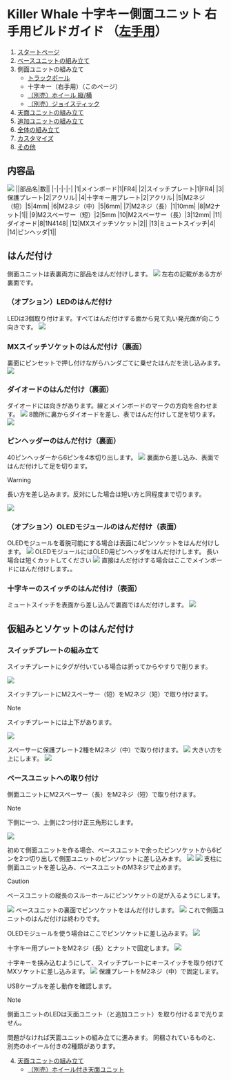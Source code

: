 
# Killer Whale 十字キー側面ユニット 右手用ビルドガイド （[左手用](../左手用/3_側面ユニット_十字キー.md)）

1. [スタートページ](../README.md)
2. [ベースユニットの組み立て](../右手用/2_ベースユニット.md)
3. 側面ユニットの組み立て
   - [トラックボール](../右手用/3_側面ユニット_トラックボール.md)
   - 十字キー（右手用）（このページ）
   - [（別売）ホイール 縦/横](../右手用/3_側面ユニット_ホイール.md)
   - [（別売）ジョイスティック](../右手用/3_側面ユニット_ジョイスティック.md)
4. [天面ユニットの組み立て](../右手用/4_天面ユニット.md)
5. [追加ユニットの組み立て](../右手用/5_追加ユニット.md)
6. [全体の組み立て](../右手用/6_全体の組み立て.md)
7. [カスタマイズ](../右手用/7_カスタマイズ.md)
8. [その他](../右手用/8_その他.md)

## 内容品
![](../img/3_2_dpad_r/3_1_1_contents.jpg)
||部品名|数||
|-|-|-|-|
|1|メインボード|1|FR4|
|2|スイッチプレート|1|FR4|
|3|保護プレート|2|アクリル|
|4|十字キー用プレート|2|アクリル|
|5|M2ネジ（短）|5|4mm|
|6|M2ネジ（中）|5|6mm|
|7|M2ネジ（長）|1|10mm|
|8|M2ナット|1||
|9|M2スペーサー（短）|2|5mm
|10|M2スペーサー（長）|3|12mm|
|11|ダイオード|8|1N4148|
|12|MXスイッチソケット|2||
|13|ミュートスイッチ|4|
|14|ピンヘッダ|1||

## はんだ付け
側面ユニットは表裏両方に部品をはんだ付けします。
![](../img/3_2_dpad_r/3_1_2_overall.jpg)
左右の記載がある方が裏面です。
### （オプション）LEDのはんだ付け
LEDは3個取り付けます。すべてはんだ付けする面から見て丸い発光面が向こう向きです。
![](../img/3_2_dpad_r/3_1_3_led.jpg)

### MXスイッチソケットのはんだ付け（裏面）
裏面にピンセットで押し付けながらハンダごてに乗せたはんだを流し込みます。
![](../img/3_2_dpad_r/3_1_4_mxsocket.jpg)

### ダイオードのはんだ付け（裏面）
ダイオードには向きがあります。線とメインボードのマークの方向を合わせます。
![](../img/c_diode.jpg)
8箇所に裏からダイオードを差し、表ではんだ付けして足を切ります。
![](../img/3_2_dpad_r/3_1_5_diodes.jpg)

### ピンヘッダーのはんだ付け（裏面）
40ピンヘッダーから6ピンを4本切り出します。
![](../img/c_pin_header_6.jpg)
裏面から差し込み、表面ではんだ付けして足を切ります。
> [!WARNING]
> 長い方を差し込みます。反対にした場合は短い方と同程度まで切ります。


![](../img/3_2_dpad_r/3_1_10_pin_header.jpg)
### （オプション）OLEDモジュールのはんだ付け（表面）
OLEDモジュールを着脱可能にする場合は表面に4ピンソケットをはんだ付けします。
![](../img/3_2_dpad_r/3_1_11_oled_socket.jpg)
OLEDモジュールにはOLED用ピンヘッダをはんだ付けします。    長い場合は短くカットしてください
![](../img/c_oled_header.jpg)
直接はんだ付けする場合はここでメインボードにはんだ付けします。。

### 十字キーのスイッチのはんだ付け（表面）
ミュートスイッチを表面から差し込んで裏面ではんだ付けします。
![](../img/3_2_dpad_r/3_1_12_mute_switch.jpg)

## 仮組みとソケットのはんだ付け
### スイッチプレートの組み立て

スイッチプレートにタグが付いている場合は折ってからやすりで削ります。

![](../img/c_switch_l.jpg)

スイッチプレートにM2スペーサー（短）をM2ネジ（短）で取り付けます。
> [!NOTE]
> スイッチプレートには上下があります。

![](../img/3_2_dpad_r/3_1_15_switch_1.jpg)

スペーサーに保護プレート2種をM2ネジ（中）で取り付けます。
![](../img/3_2_dpad_r/3_1_16_switch_2.jpg)
大きい方を上にします。
![](../img/3_2_dpad_r/3_1_17_switch_3.jpg)

### ベースユニットへの取り付け
側面ユニットにM2スペーサー（長）をM2ネジ（短）で取り付けます。

> [!NOTE]
> 下側に一つ、上側に2つ付け正三角形にします。

![](../img/3_2_dpad_r/3_1_18_spacers.jpg)

初めて側面ユニットを作る場合、ベースユニットで余ったピンソケットから6ピンを2つ切り出して側面ユニットのピンソケットに差し込みます。
![](../img/c_pin_socket_6.jpg)
![](../img/3_2_dpad_r/3_1_19_pinsocket.jpg)
支柱に側面ユニットを差し込み、ベースユニットのM3ネジで止めます。
> [!CAUTION]
> ベースユニットの縦長のスルーホールにピンソケットの足が入るようにします。

![](../img/3_2_dpad_r/3_1_27_base_1.jpg)
ベースユニットの裏面でピンソケットをはんだ付けします。
![](../img/3_2_dpad_r/3_1_28_base_2.jpg)
これで側面ユニットのはんだ付けは終わりです。

OLEDモジュールを使う場合はここでピンソケットに差し込みます。
![](../img/3_2_dpad_r/3_1_29_base_3.jpg)

十字キー用プレートをM2ネジ（長）とナットで固定します。
![](../img/3_2_dpad_r/3_1_30_dpad.jpg)

十字キーを挟み込むようにして、スイッチプレートにキースイッチを取り付けてMXソケットに差し込みます。
![](../img/3_2_dpad_r/3_1_30_complete.jpg)
保護プレートをM2ネジ（中）で固定します。

USBケーブルを差し動作を確認します。
> [!NOTE]
> 側面ユニットのLEDは天面ユニット（と追加ユニット）を取り付けるまで光りません。

問題がなければ天面ユニットの組み立てに進みます。
同梱されているものと、別売のホイール付きの2種類があります。

4. [天面ユニットの組み立て](../右手用/4_天面ユニット.md)
   - [（別売）ホイール付き天面ユニット](../右手用/4_ホイール付き天面ユニット.md)
